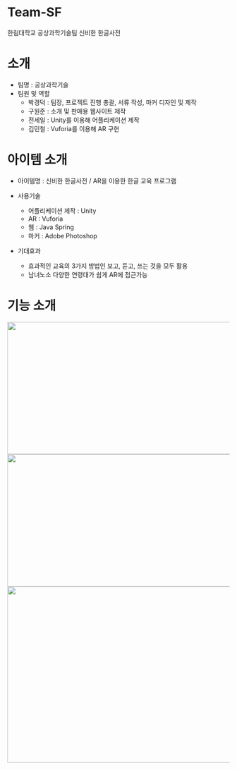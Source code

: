 # Team-SF
한림대학교 공상과학기술팀 신비한 한글사전

# 소개
* 팀명 : 공상과학기술
* 팀원 및 역할
  * 박경덕 : 팀장, 프로젝트 진행 총괄, 서류 작성, 마커 디자인 및 제작
  * 구원준 : 소개 및 판매용 웹사이트 제작
  * 전세일 : Unity를 이용해 어플리케이션 제작
  * 김민철 : Vuforia를 이용해 AR 구현
  
# 아이템 소개
 * 아이템명 : 신비한 한글사전 / AR을 이용한 한글 교육 프로그램
 
 * 사용기술 
   * 어플리케이션 제작 : Unity
   * AR : Vuforia
   * 웹 : Java Spring
   * 마커 : Adobe Photoshop
   
 * 기대효과
   * 효과적인 교육의 3가지 방법인 보고, 듣고, 쓰는 것을 모두 활용
   * 남녀노소 다양한 연령대가 쉽게 AR에 접근가능
  
  # 기능 소개
  <img src="https://user-images.githubusercontent.com/45090204/70404708-3f64e600-1a7e-11ea-87f9-2baa7896d8b7.PNG" width="800px" height="300px" ></img><br/>
    <img src="https://user-images.githubusercontent.com/45090204/70404721-4986e480-1a7e-11ea-9ffd-d5e6b61688f3.PNG" width="800px" height="300px" ></img><br/>
      <img src="https://user-images.githubusercontent.com/45090204/70404722-4a1f7b00-1a7e-11ea-83d3-578e961770ae.PNG" width="800px" height="400px" ></img><br/>
      


   
